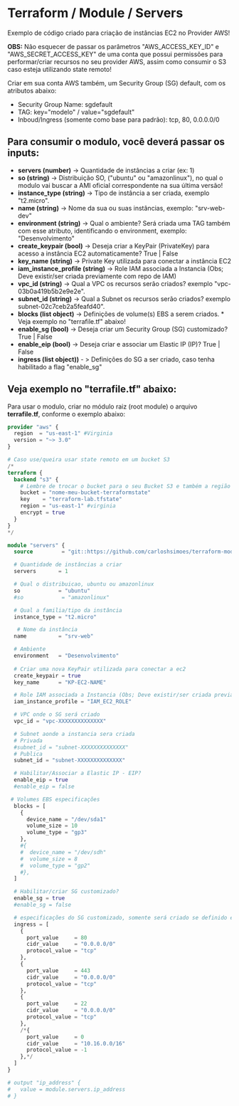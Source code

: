 # Terraform / Module / Servers

Exemplo de código criado para criação de instâncias EC2 no Provider AWS!

**OBS:** Não esquecer de passar os parâmetros "AWS_ACCESS_KEY_ID" e "AWS_SECRET_ACCESS_KEY" de uma conta que possui permissões para performar/criar recursos no seu provider AWS, assim como consumir o S3 caso esteja utilizando state remoto!


Criar em sua conta AWS também, um Security Group (SG) default, com os atributos abaixo:

* Security Group Name: sgdefault
* TAG: key="modelo" / value="sgdefault"
* Inboud/Ingress (somente como base para padrão): tcp, 80, 0.0.0.0/0 


## Para consumir o modulo, você deverá passar os inputs:

* **servers (number)** -> Quantidade de instâncias a criar (ex: 1)
* **so (string)** -> Distribuição SO, ("ubuntu" ou "amazonlinux"), no qual o modulo vai buscar a AMI oficial correspondente na sua última versão!
* **instance_type (string)** -> Tipo de instância a ser criada, exemplo "t2.micro".
* **name (string)** -> Nome da sua ou suas instâncias, exemplo: "srv-web-dev"
* **environment (string)** -> Qual o ambiente? Será criada uma TAG também com esse atributo, identificando o environment, exemplo: "Desenvolvimento"
* **create_keypair (bool)** -> Deseja criar a KeyPair (PrivateKey) para acesso a instância EC2 automaticamente? True | False
* **key_name (string)** -> Private Key utilizada para conectar a instância EC2
* **iam_instance_profile (string)** -> Role IAM associada a Instancia (Obs; Deve existir/ser criada previamente com repo de IAM)
* **vpc_id (string)** -> Qual a VPC os recursos serão criados? exemplo "vpc-03b0a419b5b2e9e2e".
* **subnet_id (string)** -> Qual a Subnet os recursos serão criados? exemplo subnet-02c7ceb2a5feafd40".
* **blocks (list object)** -> Definições de volume(s) EBS a serem criados. * Veja exemplo no "terrafile.tf" abaixo!
* **enable_sg (bool)** -> Deseja criar um Security Group (SG) customizado? True | False
* **enable_eip (bool)** -> Deseja criar e associar um Elastic IP (IP)? True | False
* **ingress (list object))** - > Definições do SG a ser criado, caso tenha habilitado a flag "enable_sg"


## Veja exemplo no "terrafile.tf" abaixo:

Para usar o modulo, criar no módulo raiz (root module) o arquivo **terrafile.tf**, conforme o exemplo abaixo:


```terraform
provider "aws" {
  region  = "us-east-1" #Virginia
  version = "~> 3.0"
}

# Caso use/queira usar state remoto em um bucket S3
/*
terraform {
  backend "s3" {
    # Lembre de trocar o bucket para o seu Bucket S3 e também a região do Bucket!!
    bucket = "nome-meu-bucket-terraformstate"
    key    = "terraform-lab.tfstate"
    region = "us-east-1" #virginia
    encrypt = true
  }
}
*/

module "servers" {
  source         = "git::https://github.com/carloshsimoes/terraform-module-ec2//servers"

  # Quantidade de instâncias a criar
  servers       = 1

  # Qual o distribuicao, ubuntu ou amazonlinux
  so            = "ubuntu"
  #so            = "amazonlinux"

  # Qual a familia/tipo da instância
  instance_type = "t2.micro"

   # Nome da instância
  name          = "srv-web"

  # Ambiente
  environment   = "Desenvolvimento"
  
  # Criar uma nova KeyPair utilizada para conectar a ec2
  create_keypair = true
  key_name      = "KP-EC2-NAME"

  # Role IAM associada a Instancia (Obs; Deve existir/ser criada previamente com repo de IAM)
  iam_instance_profile = "IAM_EC2_ROLE"

  # VPC onde o SG será criado
  vpc_id = "vpc-XXXXXXXXXXXXXX"

  # Subnet aonde a instancia sera criada
  # Privada
  #subnet_id = "subnet-XXXXXXXXXXXXXX"
  # Publica
  subnet_id = "subnet-XXXXXXXXXXXXXX"

  # Habilitar/Associar a Elastic IP - EIP?
  enable_eip = true
  #enable_eip = false

 # Volumes EBS especificações
  blocks = [
    {
      device_name = "/dev/sda1"
      volume_size = 10
      volume_type = "gp3"
    },
    #{
    #  device_name = "/dev/sdh"
    #  volume_size = 8
    #  volume_type = "gp2"
    #},
  ]

  # Habilitar/criar SG customizado?
  enable_sg = true
  #enable_sg = false

  # especificações do SG customizado, somente será criado se definido enable_sg = true
  ingress = [
    {
      port_value     = 80
      cidr_value     = "0.0.0.0/0"
      protocol_value = "tcp"
    },
    {
      port_value     = 443
      cidr_value     = "0.0.0.0/0"
      protocol_value = "tcp"
    },
    {
      port_value     = 22
      cidr_value     = "0.0.0.0/0"
      protocol_value = "tcp"
    },
    /*{
      port_value     = 0
      cidr_value     = "10.16.0.0/16"
      protocol_value = -1
    },*/
  ]
}

# output "ip_address" {
#   value = module.servers.ip_address
# }
```

